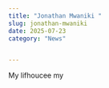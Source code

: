 ```yaml
---
title: "Jonathan Mwaniki "
slug: jonathan-mwaniki
date: 2025-07-23
category: "News"


---
```

My lifhoucee my
